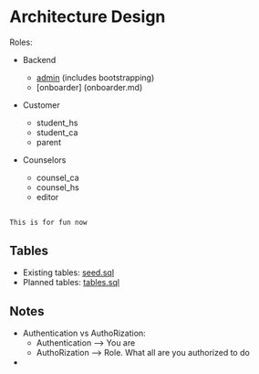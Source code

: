 # Architecture Design

Roles:
- Backend
   - [admin](admin.md) (includes bootstrapping)
   - [onboarder] (onboarder.md)

- Customer
   - student_hs
   - student_ca
   - parent

- Counselors
   - counsel_ca
   - counsel_hs
   - editor

## 

```mermaid
This is for fun now
```
## Tables
- Existing tables: [seed.sql](../supabase/seed.sql)
- Planned  tables: [tables.sql](tables.sql)

## Notes
- Authentication vs AuthoRization:
   - Authentication --> You are <name>
   - AuthoRization --> Role. What all are you authorized to do
- 